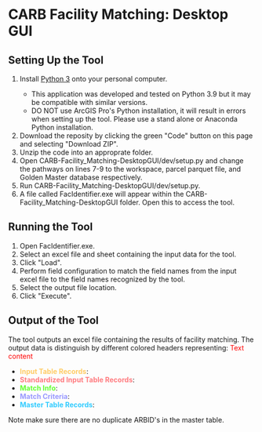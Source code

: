 # CARB Facility Matching: Desktop GUI
 
## Setting Up the Tool
<ol>
 <li>Install <a href="https://www.python.org/downloads/">Python 3</a> onto your personal computer.</li>
 <ul>
  <li>This application was developed and tested on Python 3.9 but it may be compatible with similar versions.</li>
  <li>DO NOT use ArcGIS Pro's Python installation, it will result in errors when setting up the tool. Please use a stand alone or Anaconda Python installation.</li>
 </ul>
 <li>Download the reposity by clicking the green "Code" button on this page and selecting "Download ZIP".</li>
 <li>Unzip the code into an approprate folder.</li>
 <li>Open CARB-Facility_Matching-DesktopGUI/dev/setup.py and change the pathways on lines 7-9 to the workspace, parcel parquet file, and Golden Master database respectively.</li>
 <li>Run CARB-Facility_Matching-DesktopGUI/dev/setup.py.</li>
 <li>A file called FacIdentifier.exe will appear within the CARB-Facility_Matching-DesktopGUI folder. Open this to access the tool.</li>
</ol>

## Running the Tool
<ol>
 <li>Open FacIdentifier.exe.</li>
 <li>Select an excel file and sheet containing the input data for the tool.</li>
 <li>Click "Load".</li>
 <li>Perform field configuration to match the field names from the input excel file to the field names recognized by the tool.</li>
 <li>Select the output file location.</li>
 <li>Click "Execute".</li>
</ol>

## Output of the Tool
The tool outputs an excel file containing the results of facility matching. The output data is distinguish by different colored headers representing:
<span style="color:red">
Text content
</span>
<ul>
 <li><span style="color:#FFCC66;font-weight:bold;">Input Table Records</span>:</li>
 <li><span style="color:#FF7C80;font-weight:bold;">Standardized Input Table Records</span>:</li>
 <li><span style="color:#66FF33;font-weight:bold;">Match Info</span>:</li>
 <li><span style="color:#9999FF;font-weight:bold;">Match Criteria</span>:</li>
 <li><span style="color:#33CCFF;font-weight:bold;">Master Table Records</span>:</li>
</ul>

Note make sure there are no duplicate ARBID's in the master table.
